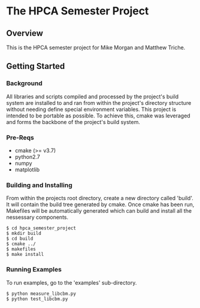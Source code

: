 # The HPCA Semester Project

## Overview

This is the HPCA semester project for Mike Morgan and Matthew Triche.

## Getting Started

### Background

All libraries and scripts compiled and processed by the project's build system are installed to and ran from within the project's directory structure without needing define special environment variables. This project is intended to be portable as possible. To achieve this, cmake was leveraged and forms the backbone of the project's build system.

### Pre-Reqs

* cmake (>= v3.7)
* python2.7
* numpy
* matplotlib

### Building and Installing

From within the projects root directory, create a new directory called 'build'. It will contain the build tree generated by cmake. Once cmake has been run, Makefiles will be automatically generated which can build and install all the nessessary components.

```
$ cd hpca_semester_project
$ mkdir build
$ cd build
$ cmake ../
$ makefiles
$ make install
```

### Running Examples

To run examples, go to the 'examples' sub-directory.

```
$ python measure_libcbm.py
$ python test_libcbm.py
```